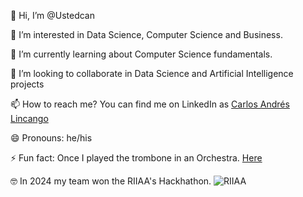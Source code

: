 👋 Hi, I’m @Ustedcan

👀 I’m interested in Data Science, Computer Science and Business.

🌱 I’m currently learning about Computer Science fundamentals.

💞️ I’m looking to collaborate in Data Science and Artificial Intelligence projects

📫 How to reach me? You can find me on LinkedIn as [Carlos Andrés Lincango](https://www.linkedin.com/in/carlos-andr%C3%A9s-lincango-2b5a60132/)

😄 Pronouns: he/his

⚡ Fun fact: Once I played the trombone in an Orchestra. [Here](https://www.youtube.com/watch?v=jw0Ja6U1H2A&ab_channel=CarlosAndr%C3%A9s)

🤓 In 2024 my team won the RIIAA's Hackhathon. 
![RIIAA](https://lh3.googleusercontent.com/pw/AP1GczMRjABBlgiOIzwqnSHJnMosZlxoUE8c6I-1bOtI2dqqD2Rf7pucvO2cjtd0OzG62VO4N73v9caUOYUP5RXhhsNgGLY0s7O_dWPUq99yoS8ebSkkSH6uqvY72x8wR-8svgaNEkOxC0kbYsWFWfz_aobNqMTKm3ei3x3R_zQLoiS5ZTldEZkjf_wHm6qS204jVlgukbQ8irerWUPCtHNjbFgENgIrIFwGqeudOKOZDeQumBDypW8xW8gFpD4xQBCpX0fWGlVw01cpsm4jy6_3qqmMcGSwq8CpgIorm8kpQh_4eDJPXfrWSE2v7ZMjAdA_DMbxpriTlMqBZBxRLWDPTSCo4Y_QWT1j2sl5jXHPupKB9X6A2nIF3y775HypLnfIPGGg-ZdI8icc1iKKp2mnI3551kFY1EZxM_txklP5WVT9JxMmzscZ1JiPKGLVRdaZEkoHq9RbEMmWryPg_WAfVwCbkGEIYnSY9uevfEZPHs6D0lsYHF9hbCpLkwZMC7kXlRS-1NIixokRjeV38IoOiB-FFeH1Q7Kd_OsmPMbroiFhoq8_h0NRLWBgpBb69SLsTOt_FQE7L8pnBAN0-VKItH_cbsU7lOmhYzqz-tezgR-PNqmXAvaCrIefkE4BiuJzM6cH5q3wBiSaJdQRcf72Vs5fYD1q-G8ZuDLHC7F7Mvm8LShwqLJX-01UxjwkbUvmdwrunSN_NqiINTXzDXd5wn-FZiqZWufLfK7Mh87egxSN_N-7lml7Hz2R2FYIWoglzSADhVvvo2Pvco6u_o3cXS0asP-q0GWt43fPl98ug7V7z94U5AT53D62L443yFghydWUOZzen90Uawsm7EDSnEvYSOnXr75v0R99X_MzHRsY6E5o__Lg9A-Fq2qpO6I-OQRcXQDv9zbXjMsZEkbHFg3G1g=w806-h607-s-no-gm?authuser=0)

<!---
Ustedcan/Ustedcan is a ✨ special ✨ repository because its `README.md` (this file) appears on your GitHub profile.
You can click the Preview link to take a look at your changes.
--->
